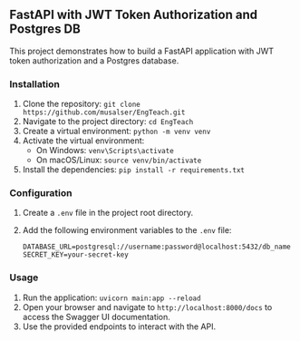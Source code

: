 ## FastAPI with JWT Token Authorization and Postgres DB

This project demonstrates how to build a FastAPI application with JWT token authorization and a Postgres database.

### Installation

1. Clone the repository: `git clone https://github.com/musalser/EngTeach.git`
2. Navigate to the project directory: `cd EngTeach`
3. Create a virtual environment: `python -m venv venv`
4. Activate the virtual environment:
    - On Windows: `venv\Scripts\activate`
    - On macOS/Linux: `source venv/bin/activate`
5. Install the dependencies: `pip install -r requirements.txt`

### Configuration

1. Create a `.env` file in the project root directory.
2. Add the following environment variables to the `.env` file:

    ```plaintext
    DATABASE_URL=postgresql://username:password@localhost:5432/db_name
    SECRET_KEY=your-secret-key
    ```

### Usage

1. Run the application: `uvicorn main:app --reload`
2. Open your browser and navigate to `http://localhost:8000/docs` to access the Swagger UI documentation.
3. Use the provided endpoints to interact with the API.
